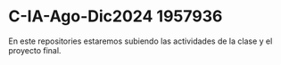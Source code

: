 # C-IA-Ago-Dic2024 1957936
En este repositories estaremos subiendo las actividades de la clase y el proyecto final.
